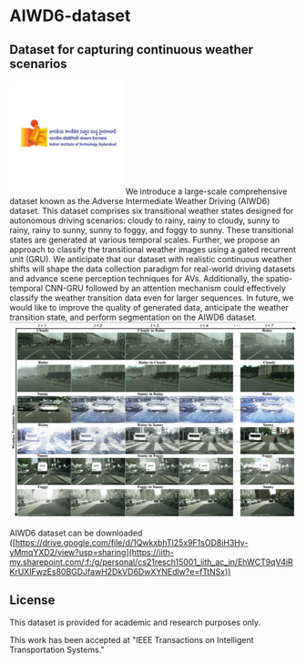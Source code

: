 # AIWD6-dataset
## Dataset for capturing continuous weather scenarios
 
<img src="iith1.jpg" width="200">
We introduce a large-scale comprehensive dataset known as the Adverse Intermediate Weather Driving (AIWD6) dataset. This dataset comprises six transitional weather states designed for autonomous driving scenarios: cloudy to rainy, rainy to cloudy, sunny to rainy, rainy to sunny, sunny to foggy, and foggy to sunny. These transitional states are generated at various temporal scales. Further, we propose an approach to classify the transitional weather images using a gated recurrent unit (GRU). We anticipate that our dataset with realistic continuous weather shifts will shape the data collection paradigm for real-world driving datasets and advance scene perception techniques for AVs. Additionally, the spatio-temporal CNN-GRU followed by an attention mechanism could effectively classify the weather transition data even for larger sequences. In future, we would like to improve the quality of generated data, anticipate the weather transition state, and perform segmentation on the AIWD6 dataset.


<img src="transitions.png" width="800">

AIWD6 dataset can be downloaded ([https://drive.google.com/file/d/1QwkxbhTl25x9F1sOD8iH3Hy-yMmqYXD2/view?usp=sharing](https://iith-my.sharepoint.com/:f:/g/personal/cs21resch15001_iith_ac_in/EhWCT9qV4iRKrUXIFwzEs80BGDJfawH2DkVD6DwXYNEdlw?e=fTtNSx))

<h2> License </h2>

This dataset is provided for academic and research purposes only.



This work has been accepted at "IEEE Transactions on Intelligent Transportation Systems."



